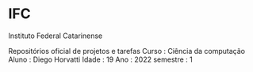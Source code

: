 # IFC
Instituto Federal Catarinense

Repositórios oficial de projetos e tarefas 
Curso    : Ciência da computação
Aluno    : Diego Horvatti
Idade    : 19
Ano      : 2022
semestre : 1
